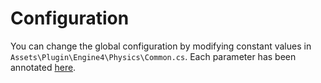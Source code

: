 # Configuration

You can change the global configuration by modifying constant values in `Assets\Plugin\Engine4\Physics\Common.cs`. Each parameter has been annotated [here](xref:Engine4.Physics.Common).